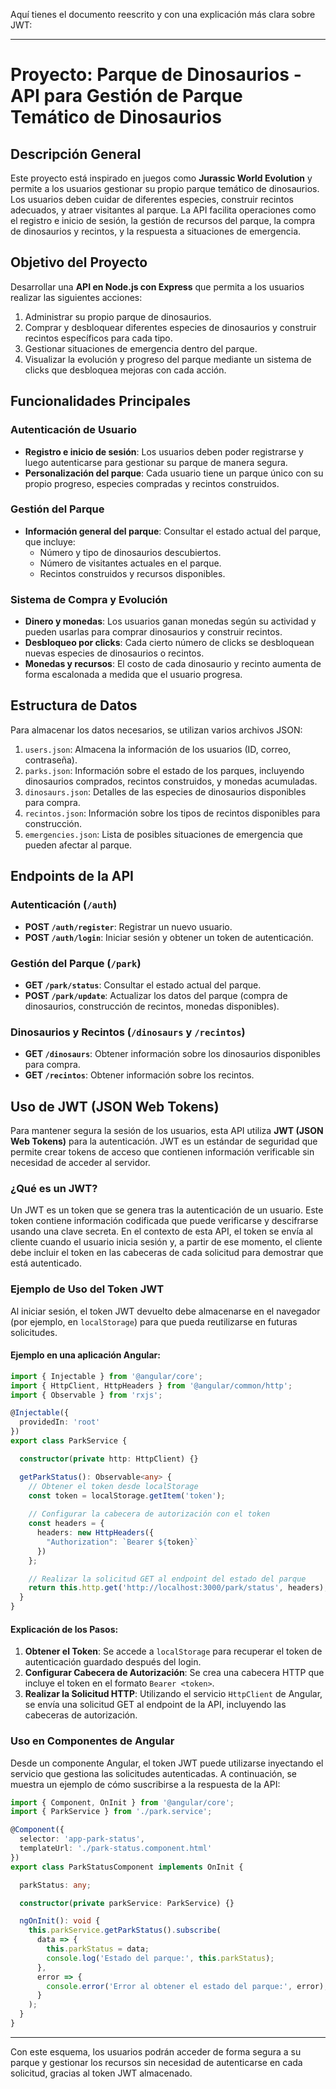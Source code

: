 Aquí tienes el documento reescrito y con una explicación más clara sobre JWT:

---

# Proyecto: Parque de Dinosaurios - API para Gestión de Parque Temático de Dinosaurios

## Descripción General

Este proyecto está inspirado en juegos como **Jurassic World Evolution** y permite a los usuarios gestionar su propio parque temático de dinosaurios. Los usuarios deben cuidar de diferentes especies, construir recintos adecuados, y atraer visitantes al parque. La API facilita operaciones como el registro e inicio de sesión, la gestión de recursos del parque, la compra de dinosaurios y recintos, y la respuesta a situaciones de emergencia.

## Objetivo del Proyecto

Desarrollar una **API en Node.js con Express** que permita a los usuarios realizar las siguientes acciones:
1. Administrar su propio parque de dinosaurios.
2. Comprar y desbloquear diferentes especies de dinosaurios y construir recintos específicos para cada tipo.
3. Gestionar situaciones de emergencia dentro del parque.
4. Visualizar la evolución y progreso del parque mediante un sistema de clicks que desbloquea mejoras con cada acción.

## Funcionalidades Principales

### Autenticación de Usuario
- **Registro e inicio de sesión**: Los usuarios deben poder registrarse y luego autenticarse para gestionar su parque de manera segura.
- **Personalización del parque**: Cada usuario tiene un parque único con su propio progreso, especies compradas y recintos construidos.

### Gestión del Parque
- **Información general del parque**: Consultar el estado actual del parque, que incluye:
  - Número y tipo de dinosaurios descubiertos.
  - Número de visitantes actuales en el parque.
  - Recintos construidos y recursos disponibles.
  
### Sistema de Compra y Evolución
- **Dinero y monedas**: Los usuarios ganan monedas según su actividad y pueden usarlas para comprar dinosaurios y construir recintos.
- **Desbloqueo por clicks**: Cada cierto número de clicks se desbloquean nuevas especies de dinosaurios o recintos.
- **Monedas y recursos**: El costo de cada dinosaurio y recinto aumenta de forma escalonada a medida que el usuario progresa.

## Estructura de Datos

Para almacenar los datos necesarios, se utilizan varios archivos JSON:
1. `users.json`: Almacena la información de los usuarios (ID, correo, contraseña).
2. `parks.json`: Información sobre el estado de los parques, incluyendo dinosaurios comprados, recintos construidos, y monedas acumuladas.
3. `dinosaurs.json`: Detalles de las especies de dinosaurios disponibles para compra.
4. `recintos.json`: Información sobre los tipos de recintos disponibles para construcción.
5. `emergencies.json`: Lista de posibles situaciones de emergencia que pueden afectar al parque.

## Endpoints de la API

### Autenticación (`/auth`)
- **POST `/auth/register`**: Registrar un nuevo usuario.
- **POST `/auth/login`**: Iniciar sesión y obtener un token de autenticación.

### Gestión del Parque (`/park`)
- **GET `/park/status`**: Consultar el estado actual del parque.
- **POST `/park/update`**: Actualizar los datos del parque (compra de dinosaurios, construcción de recintos, monedas disponibles).

### Dinosaurios y Recintos (`/dinosaurs` y `/recintos`)
- **GET `/dinosaurs`**: Obtener información sobre los dinosaurios disponibles para compra.
- **GET `/recintos`**: Obtener información sobre los recintos.

## Uso de JWT (JSON Web Tokens)

Para mantener segura la sesión de los usuarios, esta API utiliza **JWT (JSON Web Tokens)** para la autenticación. JWT es un estándar de seguridad que permite crear tokens de acceso que contienen información verificable sin necesidad de acceder al servidor. 

### ¿Qué es un JWT?

Un JWT es un token que se genera tras la autenticación de un usuario. Este token contiene información codificada que puede verificarse y descifrarse usando una clave secreta. En el contexto de esta API, el token se envía al cliente cuando el usuario inicia sesión y, a partir de ese momento, el cliente debe incluir el token en las cabeceras de cada solicitud para demostrar que está autenticado.

### Ejemplo de Uso del Token JWT

Al iniciar sesión, el token JWT devuelto debe almacenarse en el navegador (por ejemplo, en `localStorage`) para que pueda reutilizarse en futuras solicitudes.

#### Ejemplo en una aplicación Angular:

```typescript
import { Injectable } from '@angular/core';
import { HttpClient, HttpHeaders } from '@angular/common/http';
import { Observable } from 'rxjs';

@Injectable({
  providedIn: 'root'
})
export class ParkService {

  constructor(private http: HttpClient) {}

  getParkStatus(): Observable<any> {
    // Obtener el token desde localStorage
    const token = localStorage.getItem('token');
    
    // Configurar la cabecera de autorización con el token
    const headers = {
      headers: new HttpHeaders({
        "Authorization": `Bearer ${token}`
      })
    };

    // Realizar la solicitud GET al endpoint del estado del parque
    return this.http.get('http://localhost:3000/park/status', headers);
  }
}
```

#### Explicación de los Pasos:

1. **Obtener el Token**: Se accede a `localStorage` para recuperar el token de autenticación guardado después del login.
2. **Configurar Cabecera de Autorización**: Se crea una cabecera HTTP que incluye el token en el formato `Bearer <token>`.
3. **Realizar la Solicitud HTTP**: Utilizando el servicio `HttpClient` de Angular, se envía una solicitud GET al endpoint de la API, incluyendo las cabeceras de autorización.

### Uso en Componentes de Angular

Desde un componente Angular, el token JWT puede utilizarse inyectando el servicio que gestiona las solicitudes autenticadas. A continuación, se muestra un ejemplo de cómo suscribirse a la respuesta de la API:

```typescript
import { Component, OnInit } from '@angular/core';
import { ParkService } from './park.service';

@Component({
  selector: 'app-park-status',
  templateUrl: './park-status.component.html'
})
export class ParkStatusComponent implements OnInit {

  parkStatus: any;

  constructor(private parkService: ParkService) {}

  ngOnInit(): void {
    this.parkService.getParkStatus().subscribe(
      data => {
        this.parkStatus = data;
        console.log('Estado del parque:', this.parkStatus);
      },
      error => {
        console.error('Error al obtener el estado del parque:', error);
      }
    );
  }
}
```

---

Con este esquema, los usuarios podrán acceder de forma segura a su parque y gestionar los recursos sin necesidad de autenticarse en cada solicitud, gracias al token JWT almacenado.